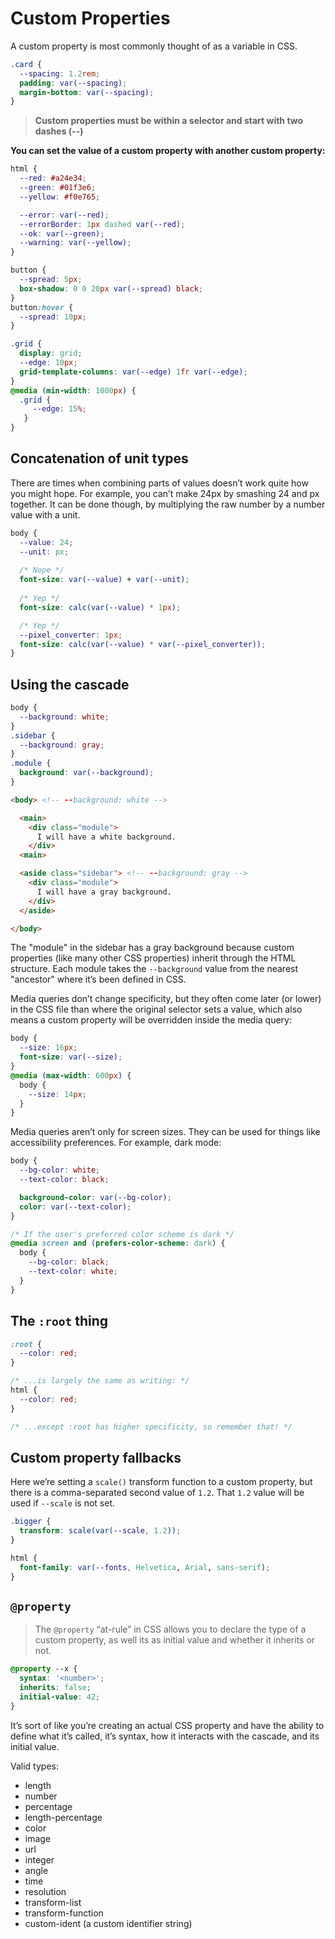 # Custom Properties

A custom property is most commonly thought of as a variable in CSS.

```css
.card {
  --spacing: 1.2rem;
  padding: var(--spacing);
  margin-bottom: var(--spacing);
}
```

> **Custom properties must be within a selector and start with two dashes (--)**

**You can set the value of a custom property with another custom property:**

```css
html {
  --red: #a24e34;
  --green: #01f3e6;
  --yellow: #f0e765;

  --error: var(--red);
  --errorBorder: 1px dashed var(--red);
  --ok: var(--green);
  --warning: var(--yellow);
}
```

```css
button {
  --spread: 5px;
  box-shadow: 0 0 20px var(--spread) black;
}
button:hover {
  --spread: 10px;
}
```

```css
.grid {
  display: grid;
  --edge: 10px;
  grid-template-columns: var(--edge) 1fr var(--edge);
}
@media (min-width: 1000px) {
  .grid {
     --edge: 15%;
   }
}
```

## Concatenation of unit types

There are times when combining parts of values doesn’t work quite how you might hope. For example, you can’t make 24px by smashing 24 and px together. It can be done though, by multiplying the raw number by a number value with a unit.

```css
body {
  --value: 24;
  --unit: px;
  
  /* Nope */
  font-size: var(--value) + var(--unit);
  
  /* Yep */
  font-size: calc(var(--value) * 1px);

  /* Yep */
  --pixel_converter: 1px;
  font-size: calc(var(--value) * var(--pixel_converter));
}
```

## Using the cascade

```css
body {
  --background: white;
}
.sidebar {
  --background: gray;
}
.module {
  background: var(--background);
}
```

```html
<body> <!-- --background: white -->

  <main>
    <div class="module">
      I will have a white background.
    </div>
  <main>

  <aside class="sidebar"> <!-- --background: gray -->
    <div class="module">
      I will have a gray background.
    </div>
  </aside>

</body>
```

The "module" in the sidebar has a gray background because custom properties (like many other CSS properties) inherit through the HTML structure. Each module takes the `--background` value from the nearest "ancestor" where it’s been defined in CSS.

Media queries don’t change specificity, but they often come later (or lower) in the CSS file than where the original selector sets a value, which also means a custom property will be overridden inside the media query:

```css
body {
  --size: 16px;
  font-size: var(--size);
}
@media (max-width: 600px) {
  body {
    --size: 14px;
  } 
}
```

Media queries aren’t only for screen sizes. They can be used for things like accessibility preferences. For example, dark mode:

```css
body {
  --bg-color: white; 
  --text-color: black;

  background-color: var(--bg-color);
  color: var(--text-color);
}

/* If the user's preferred color scheme is dark */
@media screen and (prefers-color-scheme: dark) {
  body {
    --bg-color: black;
    --text-color: white;
  }
}
```

## The `:root` thing

```css
:root {
  --color: red;
}

/* ...is largely the same as writing: */
html {
  --color: red;
}

/* ...except :root has higher specificity, so remember that! */
```

## Custom property fallbacks

Here we’re setting a `scale()` transform function to a custom property, but there is a comma-separated second value of `1.2`. That `1.2` value will be used if `--scale` is not set.

```css
.bigger {
  transform: scale(var(--scale, 1.2));
}

html {
  font-family: var(--fonts, Helvetica, Arial, sans-serif);
}
```

## `@property`

> The `@property` “at-rule” in CSS allows you to declare the type of a custom property, as well its as initial value and whether it inherits or not.

```css
@property --x {
  syntax: '<number>';
  inherits: false;
  initial-value: 42;
}
```

It’s sort of like you’re creating an actual CSS property and have the ability to define what it’s called, it’s syntax, how it interacts with the cascade, and its initial value.

Valid types:

- length
- number
- percentage
- length-percentage
- color
- image
- url
- integer
- angle
- time
- resolution
- transform-list
- transform-function
- custom-ident (a custom identifier string)
